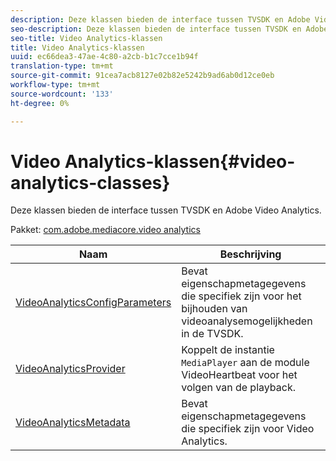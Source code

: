 ```yaml
---
description: Deze klassen bieden de interface tussen TVSDK en Adobe Video Analytics.
seo-description: Deze klassen bieden de interface tussen TVSDK en Adobe Video Analytics.
seo-title: Video Analytics-klassen
title: Video Analytics-klassen
uuid: ec66dea3-47ae-4c80-a2cb-b1c7cce1b94f
translation-type: tm+mt
source-git-commit: 91cea7acb8127e02b82e5242b9ad6ab0d12ce0eb
workflow-type: tm+mt
source-wordcount: '133'
ht-degree: 0%

---
```



# Video Analytics-klassen{#video-analytics-classes}

Deze klassen bieden de interface tussen TVSDK en Adobe Video Analytics.

Pakket: [com.adobe.mediacore.video analytics](https://help.adobe.com/en_US/primetime/api/psdk/asdoc-dhls_1.4/com/adobe/mediacore/videoanalytics/package-detail.html)

| Naam | Beschrijving |
|---|---|
| [VideoAnalyticsConfigParameters](https://help.adobe.com/en_US/primetime/api/psdk/asdoc-dhls_1.4/com/adobe/mediacore/videoanalytics/VideoAnalyticsConfigParameters.html) | Bevat eigenschapmetagegevens die specifiek zijn voor het bijhouden van videoanalysemogelijkheden in de TVSDK. |
| [VideoAnalyticsProvider](https://help.adobe.com/en_US/primetime/api/psdk/asdoc-dhls_1.4/com/adobe/mediacore/videoanalytics/VideoAnalyticsProvider.html) | Koppelt de instantie `MediaPlayer` aan de module VideoHeartbeat voor het volgen van de playback. |
| [VideoAnalyticsMetadata](https://help.adobe.com/en_US/primetime/api/psdk/asdoc-dhls_1.4/com/adobe/mediacore/videoanalytics/VideoAnalyticsMetadata.html) | Bevat eigenschapmetagegevens die specifiek zijn voor Video Analytics. |